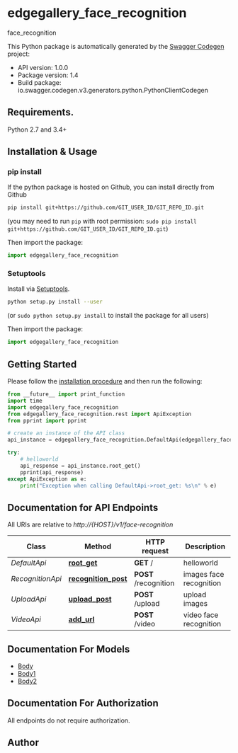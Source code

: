 # edgegallery_face_recognition
face_recognition

This Python package is automatically generated by the [Swagger Codegen](https://github.com/swagger-api/swagger-codegen) project:

- API version: 1.0.0
- Package version: 1.4
- Build package: io.swagger.codegen.v3.generators.python.PythonClientCodegen

## Requirements.

Python 2.7 and 3.4+

## Installation & Usage
### pip install

If the python package is hosted on Github, you can install directly from Github

```sh
pip install git+https://github.com/GIT_USER_ID/GIT_REPO_ID.git
```
(you may need to run `pip` with root permission: `sudo pip install git+https://github.com/GIT_USER_ID/GIT_REPO_ID.git`)

Then import the package:
```python
import edgegallery_face_recognition 
```

### Setuptools

Install via [Setuptools](http://pypi.python.org/pypi/setuptools).

```sh
python setup.py install --user
```
(or `sudo python setup.py install` to install the package for all users)

Then import the package:
```python
import edgegallery_face_recognition
```

## Getting Started

Please follow the [installation procedure](#installation--usage) and then run the following:

```python
from __future__ import print_function
import time
import edgegallery_face_recognition
from edgegallery_face_recognition.rest import ApiException
from pprint import pprint

# create an instance of the API class
api_instance = edgegallery_face_recognition.DefaultApi(edgegallery_face_recognition.ApiClient(configuration))

try:
    # helloworld
    api_response = api_instance.root_get()
    pprint(api_response)
except ApiException as e:
    print("Exception when calling DefaultApi->root_get: %s\n" % e)
```

## Documentation for API Endpoints

All URIs are relative to *http://{HOST}/v1/face-recognition*

Class | Method | HTTP request | Description
------------ | ------------- | ------------- | -------------
*DefaultApi* | [**root_get**](docs/DefaultApi.md#root_get) | **GET** / | helloworld
*RecognitionApi* | [**recognition_post**](docs/RecognitionApi.md#recognition_post) | **POST** /recognition | images face recognition
*UploadApi* | [**upload_post**](docs/UploadApi.md#upload_post) | **POST** /upload | upload images
*VideoApi* | [**add_url**](docs/VideoApi.md#add_url) | **POST** /video | video face recognition

## Documentation For Models

 - [Body](docs/Body.md)
 - [Body1](docs/Body1.md)
 - [Body2](docs/Body2.md)

## Documentation For Authorization

 All endpoints do not require authorization.


## Author


